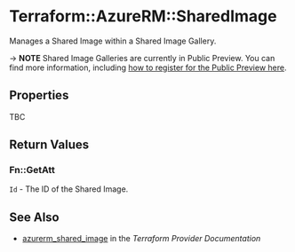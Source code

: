 # Terraform::AzureRM::SharedImage

Manages a Shared Image within a Shared Image Gallery.

-> **NOTE** Shared Image Galleries are currently in Public Preview. You can find more information, including [how to register for the Public Preview here](https://azure.microsoft.com/en-gb/blog/announcing-the-public-preview-of-shared-image-gallery/).

## Properties

TBC

## Return Values

### Fn::GetAtt

`Id` - The ID of the Shared Image.

## See Also

* [azurerm_shared_image](https://www.terraform.io/docs/providers/azurerm/r/shared_image.html) in the _Terraform Provider Documentation_